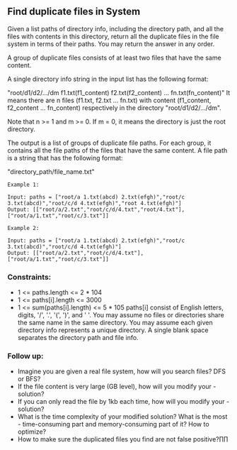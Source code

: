 ## Find duplicate files in System
  

Given a list paths of directory info, including the directory path, and all the files with contents in this directory, return all the duplicate files in the file system in terms of their paths. You may return the answer in any order.  
  
A group of duplicate files consists of at least two files that have the same content.  

A single directory info string in the input list has the following format:
  
"root/d1/d2/.../dm f1.txt(f1_content) f2.txt(f2_content) ... fn.txt(fn_content)"
It means there are n files (f1.txt, f2.txt ... fn.txt) with content (f1_content, f2_content ... fn_content) respectively in the directory "root/d1/d2/.../dm". 
  
Note that n >= 1 and m >= 0. If m = 0, it means the directory is just the root directory.  
  
The output is a list of groups of duplicate file paths. For each group, it contains all the file paths of the files that have the same content. A file path is a string that has the following format:
  
"directory_path/file_name.txt"
   
```
Example 1:

Input: paths = ["root/a 1.txt(abcd) 2.txt(efgh)","root/c 3.txt(abcd)","root/c/d 4.txt(efgh)","root 4.txt(efgh)"]
Output: [["root/a/2.txt","root/c/d/4.txt","root/4.txt"],["root/a/1.txt","root/c/3.txt"]]

```

```
Example 2:

Input: paths = ["root/a 1.txt(abcd) 2.txt(efgh)","root/c 3.txt(abcd)","root/c/d 4.txt(efgh)"]
Output: [["root/a/2.txt","root/c/d/4.txt"],["root/a/1.txt","root/c/3.txt"]]
```

### Constraints:  

- 1 <= paths.length <= 2 * 104
- 1 <= paths[i].length <= 3000
- 1 <= sum(paths[i].length) <= 5 * 105
paths[i] consist of English letters, digits, '/', '.', '(', ')', and ' '.
You may assume no files or directories share the same name in the same directory.
You may assume each given directory info represents a unique directory. A single blank space separates the directory path and file info.
 

### Follow up:

- Imagine you are given a real file system, how will you search files? DFS or BFS?
- If the file content is very large (GB level), how will you modify your - solution?
- If you can only read the file by 1kb each time, how will you modify your - solution?
- What is the time complexity of your modified solution? What is the most - time-consuming part and memory-consuming part of it? How to optimize?
- How to make sure the duplicated files you find are not false positive?∏∏